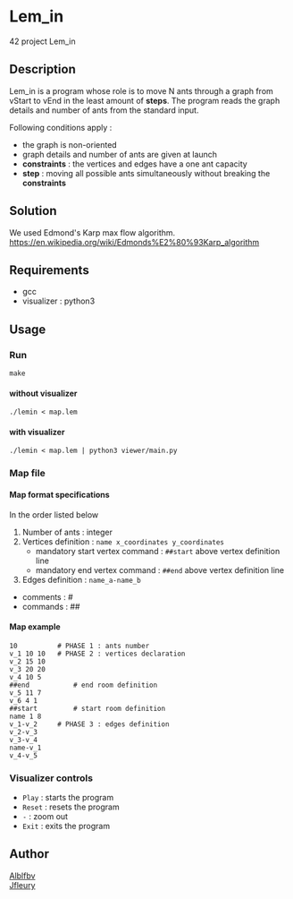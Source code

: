 # Lem_in
42 project Lem_in



## Description
Lem_in is a program whose role is to move N ants through a graph from vStart to vEnd in the least amount of __steps__.
The program reads the graph details and number of ants from the standard input.

Following conditions apply :
  * the graph is non-oriented
  * graph details and number of ants are given at launch
  * __constraints__ : the vertices and edges have a one ant capacity
  * __step__ : moving all possible ants simultaneously without breaking the __constraints__


## Solution
We used Edmond's Karp max flow algorithm.
https://en.wikipedia.org/wiki/Edmonds%E2%80%93Karp_algorithm

## Requirements
  * gcc
  * visualizer : python3

## Usage


### Run
```
make
```
#### without visualizer
```
./lemin < map.lem
```
#### with visualizer
```
./lemin < map.lem | python3 viewer/main.py
```


### Map file

#### Map format specifications

In the order listed below
  1. Number of ants : integer
  2. Vertices definition : ```name x_coordinates y_coordinates```
      * mandatory start vertex command : ```##start``` above vertex definition line
      * mandatory end vertex command : ```##end``` above vertex definition line
  3. Edges definition : ```name_a-name_b```
  
  * comments  : #
  * commands  : ##

#### Map example
```
10          # PHASE 1 : ants number
v_1 10 10   # PHASE 2 : vertices declaration  
v_2 15 10
v_3 20 20
v_4 10 5
##end           # end room definition
v_5 11 7
v_6 4 1
##start         # start room definition
name 1 8
v_1-v_2     # PHASE 3 : edges definition
v_2-v_3
v_3-v_4
name-v_1
v_4-v_5
```


### Visualizer controls

  * ```Play```  : starts the program
  * ```Reset``` : resets the program
  * ```-```     : zoom out
  * ```Exit```  : exits the program
  
  
  ## Author
  
  [Alblfbv](https://github.com/Alblfbv)  
  [Jfleury](https://github.com/Jeremy-Fleury)
